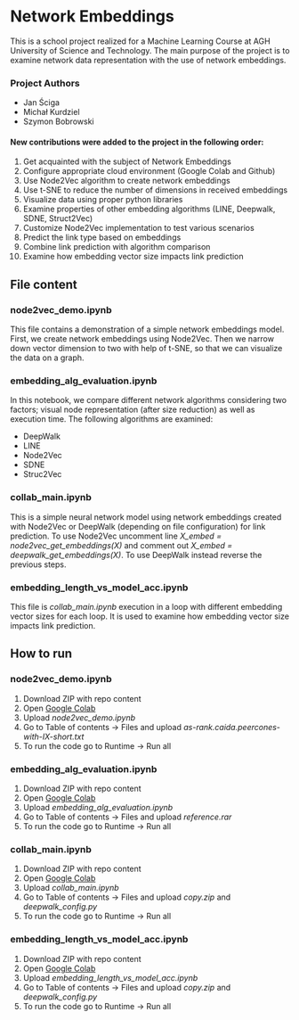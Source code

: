 # Network Embeddings

This is a school project realized for a Machine Learning Course at AGH University of Science and Technology. The main purpose of the project is to examine network data representation with the use of network embeddings.

### Project Authors
- Jan Ściga
- Michał Kurdziel
- Szymon Bobrowski

#### New contributions were added to the project in the following order:
1. Get acquainted with the subject of Network Embeddings
2. Configure appropriate cloud environment (Google Colab and Github)
3. Use Node2Vec algorithm to create network embeddings
4. Use t-SNE to reduce the number of dimensions in received embeddings
5. Visualize data using proper python libraries
6. Examine properties of other embedding algorithms (LINE, Deepwalk, SDNE, Struct2Vec)
7. Customize Node2Vec implementation to test various scenarios
8. Predict the link type based on embeddings
9. Combine link prediction with algorithm comparison
10. Examine how embedding vector size impacts link prediction


## File content

### node2vec_demo.ipynb
This file contains a demonstration of a simple network embeddings model. First, we create network embeddings using Node2Vec. Then we narrow down vector dimension to two with help of t-SNE, so that we can visualize the data on a graph.

### embedding_alg_evaluation.ipynb
In this notebook, we compare different network algorithms considering two factors; visual node representation (after size reduction) as well as execution time. The following algorithms are examined:
- DeepWalk
- LINE
- Node2Vec
- SDNE
- Struc2Vec

### collab_main.ipynb
This is a simple neural network model using network embeddings created with Node2Vec or DeepWalk (depending on file configuration) for link prediction. To use Node2Vec uncomment line _X_embed = node2vec_get_embeddings(X)_ and comment out _X_embed = deepwalk_get_embeddings(X)_. To use DeepWalk instead reverse the previous steps.

### embedding_length_vs_model_acc.ipynb
This file is _collab_main.ipynb_ execution in a loop with different embedding vector sizes for each loop. It is used to examine how embedding vector size impacts link prediction.


## How to run

### node2vec_demo.ipynb
1. Download ZIP with repo content
2. Open [Google Colab](https://colab.research.google.com)
3. Upload _node2vec_demo.ipynb_
4. Go to Table of contents -> Files and upload _as-rank.caida.peercones-with-IX-short.txt_
5. To run the code go to Runtime -> Run all

### embedding_alg_evaluation.ipynb
1. Download ZIP with repo content
2. Open [Google Colab](https://colab.research.google.com)
3. Upload _embedding_alg_evaluation.ipynb_
4. Go to Table of contents -> Files and upload _reference.rar_
5. To run the code go to Runtime -> Run all

### collab_main.ipynb
1. Download ZIP with repo content
2. Open [Google Colab](https://colab.research.google.com)
3. Upload _collab_main.ipynb_
4. Go to Table of contents -> Files and upload _copy.zip_ and _deepwalk_config.py_
5. To run the code go to Runtime -> Run all

### embedding_length_vs_model_acc.ipynb
1. Download ZIP with repo content
2. Open [Google Colab](https://colab.research.google.com)
3. Upload _embedding_length_vs_model_acc.ipynb_
4. Go to Table of contents -> Files and upload _copy.zip_ and _deepwalk_config.py_
5. To run the code go to Runtime -> Run all
